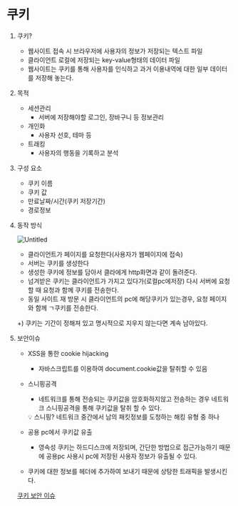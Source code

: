 # 쿠키

1. 쿠키? 
    - 웹사이트 접속 시 브라우저에 사용자의 정보가 저장되는 텍스트 파일
    - 클라이언트 로컬에 저장되는 key-value형태의 데이터 파일
    - 웹사이트는 쿠키를 통해 사용자를 인식하고 과거 이용내역에 대한 일부 데이터를 저장해 놓는다.
    
2. 목적
    - 세션관리
        - 서버에 저장해야할 로그인, 장바구니 등 정보관리
    - 개인화
        - 사용자 선호, 테마 등
    - 트래킹
        - 사용자의 행동을 기록하고 분석
3. 구성 요소 
    - 쿠키 이름
    - 쿠키 값
    - 만료날짜/시간(쿠키 저장기간)
    - 경로정보
    
4. 동작 방식
    
    ![Untitled](%E1%84%8F%E1%85%AE%E1%84%8F%E1%85%B5%20c3986835dff14be1b556da09b8089535/Untitled.png)
    
    - 클라이언트가 페이지를 요청한다(사용자가 웹페이지에 접속)
    - 서버는 쿠키를 생성한다
    - 생성한 쿠키에 정보를 담아서 클라에게 http화면과 같이 돌려준다.
    - 넘겨받은 쿠키는 클라이언트가 가지고 있다가(로컬pc에저장) 다시 서버에 요청할 때 요청과 함께 쿠키를 전송한다.
    - 동일 사이트 재 방문 시 클라이언트의 pc에 해당쿠키가 있는경우, 요청 페이지와 함께 ㄱ쿠키를 전송한다.
    
    +) 쿠키는 기간이 정해져 있고 명시적으로 지우지 않는다면 계속 남아있다.
    
5. 보안이슈
    - XSS을 통한 cookie hijacking
        - 자바스크립트를 이용하여 document.cookie값을 탈취할 수 있음
    - 스니핑공격
        - 네트워크를 통해 전송되는 쿠키값을 암호화하지않고 전송하는 경우 네트워크 스니핑공격을 통해 쿠키값을 탈취 할 수 있다.
        
        <aside>
        💡 스니핑? 네트워크 중간에서 남의 패킷정보를 도청하는 해킹 유형 중 하나
        
        </aside>
        
    - 공용 pc에서 쿠키값 유출
        - 영속성 쿠키는 하드디스크에 저장되며, 간단한 방법으로 접근가능하기 때문에 공용pc 사용시 pc에 저장된 사용자 정보가 유출될 수 있다.
    - 쿠키에 대한 정보를 헤더에 추가하여 보내기 때문에 상탕한 트래픽을 발생시킨다.
    
    [쿠키 보안 이슈](%E1%84%8F%E1%85%AE%E1%84%8F%E1%85%B5%20%E1%84%87%E1%85%A9%E1%84%8B%E1%85%A1%E1%86%AB%20%E1%84%8B%E1%85%B5%E1%84%89%E1%85%B2%20ab09b2a833124b03a81f4e4d899f1bed.md)
